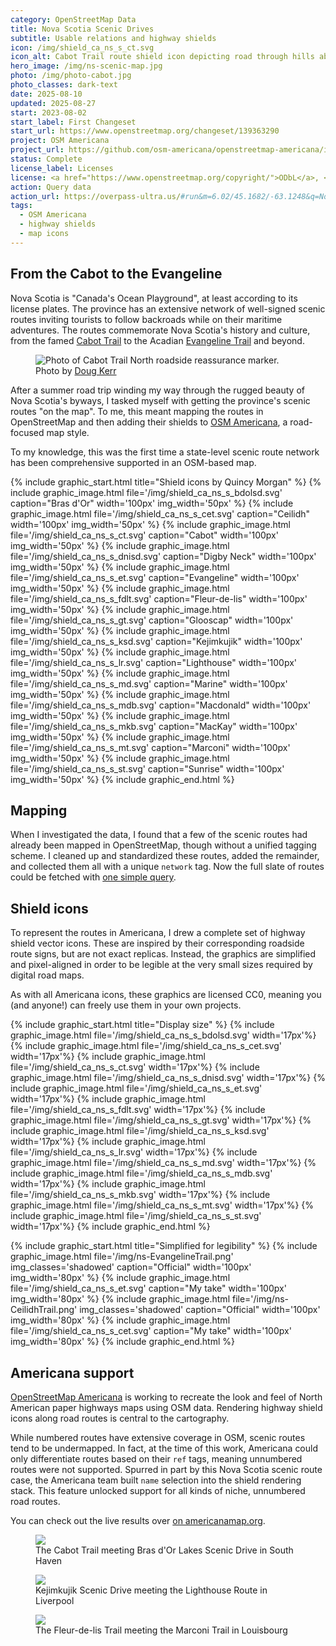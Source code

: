 ```yaml
---
category: OpenStreetMap Data
title: Nova Scotia Scenic Drives
subtitle: Usable relations and highway shields
icon: /img/shield_ca_ns_s_ct.svg
icon_alt: Cabot Trail route shield icon depicting road through hills above water.
hero_image: /img/ns-scenic-map.jpg
photo: /img/photo-cabot.jpg
photo_classes: dark-text
date: 2025-08-10
updated: 2025-08-27
start: 2023-08-02
start_label: First Changeset
start_url: https://www.openstreetmap.org/changeset/139363290
project: OSM Americana
project_url: https://github.com/osm-americana/openstreetmap-americana/issues/911
status: Complete
license_label: Licenses
license: <a href="https://www.openstreetmap.org/copyright/">ODbL</a>, <a href="https://github.com/osm-americana/openstreetmap-americana/blob/main/LICENSE">CC0</a>
action: Query data
action_url: https://overpass-ultra.us/#run&m=6.02/45.1682/-63.1248&q=NoewrgLgXAVgziAdgXWBAlgWwKbmgNgAZkBuAKACdsAbYAIkWwgHcQKBrOgXjoGEBBKADkAylBF1SZPAAIA5rkwkgA
tags:
  - OSM Americana
  - highway shields
  - map icons
---
```

## From the Cabot to the Evangeline
Nova Scotia is "Canada's Ocean Playground", at least according to its license plates. The province has an extensive network of well-signed scenic routes inviting tourists to follow backroads while on their maritime adventures. The routes commemorate Nova Scotia's history and culture, from the famed [Cabot Trail](https://en.wikipedia.org/wiki/Cabot_Trail) to the Acadian [Evangeline Trail](https://en.wikipedia.org/wiki/Evangeline_Trail) and beyond.

<figure>
  <img alt="Photo of Cabot Trail North roadside reassurance marker." src="/img/ns-cabot-trail-roadsign-by-doug-kerr.jpg"/>
  <figcaption>Photo by <a href="https://flic.kr/p/dkJYgU">Doug Kerr</a></figcaption>
</figure>

After a summer road trip winding my way through the rugged beauty of Nova Scotia's byways, I tasked myself with getting the province's scenic routes "on the map". To me, this meant mapping the routes in OpenStreetMap and then adding their shields to [OSM Americana](https://americanamap.org), a road-focused map style.

To my knowledge, this was the first time a state-level scenic route network has been comprehensive supported in an OSM-based map.

{% include graphic_start.html title="Shield icons by Quincy Morgan" %}
  {% include graphic_image.html file='/img/shield_ca_ns_s_bdolsd.svg' caption="Bras d'Or" width='100px' img_width='50px' %}
  {% include graphic_image.html file='/img/shield_ca_ns_s_cet.svg' caption="Ceilidh" width='100px' img_width='50px' %}
  {% include graphic_image.html file='/img/shield_ca_ns_s_ct.svg' caption="Cabot" width='100px' img_width='50px' %}
  {% include graphic_image.html file='/img/shield_ca_ns_s_dnisd.svg' caption="Digby Neck" width='100px' img_width='50px' %}
  {% include graphic_image.html file='/img/shield_ca_ns_s_et.svg' caption="Evangeline" width='100px' img_width='50px' %}
  {% include graphic_image.html file='/img/shield_ca_ns_s_fdlt.svg' caption="Fleur-de-lis" width='100px' img_width='50px' %}
  {% include graphic_image.html file='/img/shield_ca_ns_s_gt.svg' caption="Glooscap" width='100px' img_width='50px' %}
  {% include graphic_image.html file='/img/shield_ca_ns_s_ksd.svg' caption="Kejimkujik" width='100px' img_width='50px' %}
  {% include graphic_image.html file='/img/shield_ca_ns_s_lr.svg' caption="Lighthouse" width='100px' img_width='50px' %}
  {% include graphic_image.html file='/img/shield_ca_ns_s_md.svg' caption="Marine" width='100px' img_width='50px' %}
  {% include graphic_image.html file='/img/shield_ca_ns_s_mdb.svg' caption="Macdonald" width='100px' img_width='50px' %}
  {% include graphic_image.html file='/img/shield_ca_ns_s_mkb.svg' caption="MacKay" width='100px' img_width='50px' %}
  {% include graphic_image.html file='/img/shield_ca_ns_s_mt.svg' caption="Marconi" width='100px' img_width='50px' %}
  {% include graphic_image.html file='/img/shield_ca_ns_s_st.svg' caption="Sunrise" width='100px' img_width='50px' %}
{% include graphic_end.html %}

## Mapping

When I investigated the data, I found that a few of the scenic routes had already been mapped in OpenStreetMap, though without a unified tagging scheme. I cleaned up and standardized these routes, added the remainder, and collected them all with a unique `network` tag. Now the full slate of routes could be fetched with [one simple query](https://overpass-ultra.us/#run&m=6.02/45.1682/-63.1248&q=NoewrgLgXAVgziAdgXWBAlgWwKbmgNgAZkBuAKACdsAbYAIkWwgHcQKBrOgXjoGEBBKADkAylBF1SZPAAIA5rkwkgA).

## Shield icons

To represent the routes in Americana, I drew a complete set of highway shield vector icons. These are inspired by their corresponding roadside route signs, but are not exact replicas. Instead, the graphics are simplified and pixel-aligned in order to be legible at the very small sizes required by digital road maps.

As with all Americana icons, these graphics are licensed CC0, meaning you (and anyone!) can freely use them in your own projects.

{% include graphic_start.html title="Display size" %}
  {% include graphic_image.html file='/img/shield_ca_ns_s_bdolsd.svg' width='17px'%}
  {% include graphic_image.html file='/img/shield_ca_ns_s_cet.svg' width='17px'%}
  {% include graphic_image.html file='/img/shield_ca_ns_s_ct.svg' width='17px'%}
  {% include graphic_image.html file='/img/shield_ca_ns_s_dnisd.svg' width='17px'%}
  {% include graphic_image.html file='/img/shield_ca_ns_s_et.svg' width='17px'%}
  {% include graphic_image.html file='/img/shield_ca_ns_s_fdlt.svg' width='17px'%}
  {% include graphic_image.html file='/img/shield_ca_ns_s_gt.svg' width='17px'%}
  {% include graphic_image.html file='/img/shield_ca_ns_s_ksd.svg' width='17px'%}
  {% include graphic_image.html file='/img/shield_ca_ns_s_lr.svg' width='17px'%}
  {% include graphic_image.html file='/img/shield_ca_ns_s_md.svg' width='17px'%}
  {% include graphic_image.html file='/img/shield_ca_ns_s_mdb.svg' width='17px'%}
  {% include graphic_image.html file='/img/shield_ca_ns_s_mkb.svg' width='17px'%}
  {% include graphic_image.html file='/img/shield_ca_ns_s_mt.svg' width='17px'%}
  {% include graphic_image.html file='/img/shield_ca_ns_s_st.svg' width='17px'%}
{% include graphic_end.html %}

{% include graphic_start.html title="Simplified for legibility" %}
  {% include graphic_image.html file='/img/ns-EvangelineTrail.png' img_classes='shadowed' caption="Official" width='100px' img_width='80px' %}
  {% include graphic_image.html file='/img/shield_ca_ns_s_et.svg' caption="My take" width='100px' img_width='80px' %}
  {% include graphic_image.html file='/img/ns-CeilidhTrail.png' img_classes='shadowed' caption="Official" width='100px' img_width='80px' %}
  {% include graphic_image.html file='/img/shield_ca_ns_s_cet.svg' caption="My take" width='100px' img_width='80px' %}
{% include graphic_end.html %}

## Americana support

[OpenStreetMap Americana](https://americanamap.org) is working to recreate the look and feel of North American paper highways maps using OSM data. Rendering highway shield icons along road routes is central to the cartography.

While numbered routes have extensive coverage in OSM, scenic routes tend to be undermapped. In fact, at the time of this work, Americana could only differentiate routes based on their `ref` tags, meaning unnumbered routes were not supported. Spurred in part by this Nova Scotia scenic route case, the Americana team built `name` selection into the shield rendering stack. This feature unlocked support for all kinds of niche, unnumbered road routes.

You can check out the live results over [on americanamap.org](https://americanamap.org/#map=12.29/45.64218/-61.4356).

<figure>
  <a href="https://americanamap.org/#map=13.71/46.2077/-60.59706"><img src="/img/ns-map-south-haven.png"/></a>
  <figcaption>The Cabot Trail meeting Bras d'Or Lakes Scenic Drive in South Haven</figcaption>
</figure>

<figure>
  <a href="https://americanamap.org/#map=12.74/44.03655/-64.72957"><img src="/img/ns-map-liverpool.png"/></a>
  <figcaption>Kejimkujik Scenic Drive meeting the Lighthouse Route in Liverpool</figcaption>
</figure>

<figure>
  <a href="https://americanamap.org/#map=12.69/45.93058/-59.95013"><img src="/img/ns-map-louisbourg.png"/></a>
  <figcaption>The Fleur-de-lis Trail meeting the Marconi Trail in Louisbourg</figcaption>
</figure>
